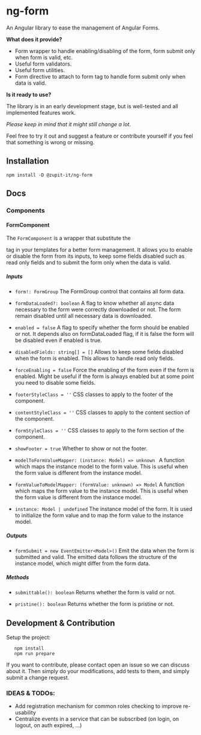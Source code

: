 # ng-form

An Angular library to ease the management of Angular Forms.

**What does it provide?**

- Form wrapper to handle enabling/disabling of the form, form submit only when form is valid, etc.
- Useful form validators.
- Useful form utilities.
- Form directive to attach to form tag to handle form submit only when data is valid.

**Is it ready to use?**

The library is in an early development stage,
but is well-tested and all implemented features work.

_Please keep in mind that it might still change a lot._

Feel free to try it out and suggest a feature or contribute yourself if you feel that something is wrong or missing.

## Installation

```shell
npm install -D @zupit-it/ng-form
```

## Docs

### Components

#### FormComponent

The `FormComponent` is a wrapper that substitute the <form> tag in your templates for a better form management.
It allows you to enable or disable the form from its inputs, to keep some fields disabled such as read only fields and to submit the form only when the data is valid.

##### _Inputs_

- `form!: FormGroup`
  The FormGroup control that contains all form data.

- `formDataLoaded?: boolean`
  A flag to know whether all async data necessary to the form were correctly downloaded or not. The form remain disabled until all necessary data is downloaded.

- `enabled = false`
  A flag to specify whether the form should be enabled or not. It depends also on formDataLoaded flag, if it is false the form will be disabled even if enabled is true.

- `disabledFields: string[] = []`
  Allows to keep some fields disabled when the form is enabled. This allows to handle read only fields.

- `forceEnabling = false`
  Force the enabling of the form even if the form is enabled. Might be useful if the form is always enabled but at some point you need to disable some fields.

- `footerStyleClass = ''`
  CSS classes to apply to the footer of the component.

- `contentStyleClass = ''`
  CSS classes to apply to the content section of the component.

- `formStyleClass = ''`
  CSS classes to apply to the form section of the component.

- `showFooter = true`
  Whether to show or not the footer.

- `modelToFormValueMapper: (instance: Model) => unknown `
  A function which maps the instance model to the form value. This is useful when the form value is different from the instance model.

- `formValueToModelMapper: (formValue: unknown) => Model`
  A function which maps the form value to the instance model. This is useful when the form value is different from the instance model.

- `instance: Model | undefined`
  The instance model of the form. It is used to initialize the form value and to map the form value to the instance model.

##### _Outputs_

- `formSubmit = new EventEmitter<Model>()`
  Emit the data when the form is submitted and valid. The emitted data follows the structure of the instance model, which might differ from the form data.

##### _Methods_

- `submittable(): boolean`
  Returns whether the form is valid or not.

- `pristine(): boolean`
  Returns whether the form is pristine or not.

## Development & Contribution

Setup the project:

```shell
   npm install
   npm run prepare
```

If you want to contribute, please contact open an issue so we can discuss about it.
Then simply do your modifications, add tests to them, and simply submit a change request.

### IDEAS & TODOs:

- Add registration mechanism for common roles checking to improve re-usability
- Centralize events in a service that can be subscribed (on login, on logout, on auth expired, ...)
